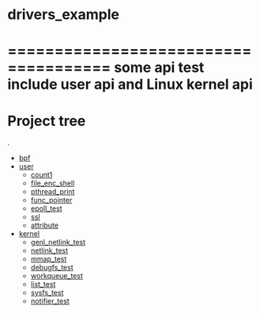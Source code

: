 # drivers_example
=====================================
some api test
include user api and Linux kernel api
=====================================
# Project tree

.
 * [bpf](./bpf)
 * [user](./user)
   * [count1](./user/count1)
   * [file_enc_shell](./user/file_enc_shell)
   * [pthread_print](./user/pthread_print)
   * [func_pointer](./user/func_pointer)
   * [epoll_test](./user/epoll_test)
   * [ssl](./user/ssl)
   * [attribute](./user/attribute)
 * [kernel](./kernel)
   * [genl_netlink_test](./kernel/genl_netlink_test)
   * [netlink_test](./kernel/netlink_test)
   * [mmap_test](./kernel/mmap_test)
   * [debugfs_test](./kernel/debugfs_test)
   * [workqueue_test](./kernel/workqueue_test)
   * [list_test](./kernel/list_test)
   * [sysfs_test](./kernel/sysfs_test)
   * [notifier_test](./kernel/notifier_test)
